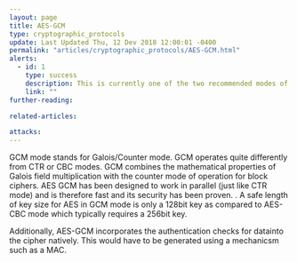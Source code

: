 ```yaml
---
layout: page
title: AES-GCM
type: cryptographic_protocols
update: Last Updated Thu, 12 Dev 2018 12:00:01 -0400
permalink: "articles/cryptographic_protocols/AES-GCM.html"
alerts:
  - id: 1
    type: success
    description: This is currently one of the two recommended modes of operation.
    link: ""
further-reading:

related-articles:

attacks:
---
```

GCM mode stands for Galois/Counter mode. GCM operates quite differently from CTR or CBC modes. GCM combines the mathematical properties of Galois field multiplication with the counter mode of operation for block ciphers. AES GCM has been designed to work in parallel (just like CTR mode) and is therefore fast and its security has been proven. . A safe length of key size for AES in GCM mode is only a 128bit key as compared to AES-CBC mode which typically requires a 256bit key.

Additionally, AES-GCM incorporates the authentication checks for datainto the cipher natively. This would have to be generated using a mechanicsm such as a MAC.
